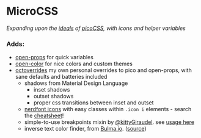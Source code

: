 # MicroCSS

_Expanding upon the [ideals](https://picocss.com/#:~:text=graceful%C2%A0and%C2%A0simple,-!) of [picoCSS](https://picocss.com), with icons and helper variables_

### Adds:

* [open-props](https://open-props.style) for quick variables
* [open-color](https://yeun.github.io/open-color/) for nice colors and custom themes
* [octoverrides](_octoverrides.scss) my own personal overrides to pico and open-props, with sane defaults and batteries included
  * shadows from Material Design Language
    * inset shadows
    * outset shadows
    * proper css transitions between inset and outset
  * [nerdfont icons](https://nerdfonts.com) with easy classes within `.icon i` elements - search the [cheatsheet](https://www.nerdfonts.com/cheat-sheet)!
  * simple-to-use breakpoints mixin by [@kittyGiraudel](https://twitter.com/KittyGiraudel). see [usage here](https://css-tricks.com/snippets/sass/mixin-manage-breakpoints/)
  * inverse text color finder, from [Bulma.io](https://bulma.io/documentation/). ([source](https://github.com/jgthms/bulma/blob/master/sass/utilities/functions.sass))
  
